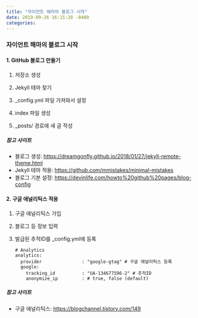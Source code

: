 ```yaml
---
title: "자이언트 해마의 블로그 시작"
date: 2019-09-26 16:15:28 -0400
categories: 
---
```


### 자이언트 해마의 블로그 시작



#### 1. GitHub 블로그 만들기

1. 저장소 생성

2. Jekyll 테마 찾기

3. _config.yml 파일 가져와서 설정

4. index 파일 생성

5. _posts/ 경로에 새 글 작성

   

#####   참고 사이트

- 블로그 생성: https://dreamgonfly.github.io/2018/01/27/jekyll-remote-theme.html
- Jekyll 테마 적용: https://github.com/mmistakes/minimal-mistakes
- 블로그 기본 설정: https://devinlife.com/howto%20github%20pages/blog-config



#### 2. 구글 애널리틱스 적용

1. 구글 애널리틱스 가입

2. 블로그 등 정보 입력

3. 발급된 추적ID를 _config.yml에 등록

   ```
   # Analytics
   analytics:
     provider               : "google-gtag" # 구글 애널리틱스 등록
     google:
       tracking_id          : "UA-134677596-2" # 추적ID
       anonymize_ip         : # true, false (default)
   ```



#####   참고 사이트

- 구글 애널리틱스: https://blogchannel.tistory.com/149


